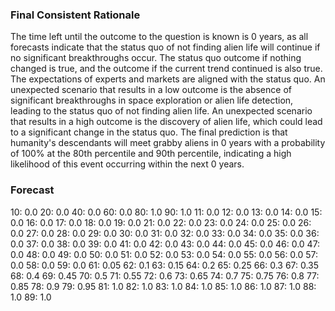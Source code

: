 ### Final Consistent Rationale

The time left until the outcome to the question is known is 0 years, as all forecasts indicate that the status quo of not finding alien life will continue if no significant breakthroughs occur. The status quo outcome if nothing changed is true, and the outcome if the current trend continued is also true. The expectations of experts and markets are aligned with the status quo. An unexpected scenario that results in a low outcome is the absence of significant breakthroughs in space exploration or alien life detection, leading to the status quo of not finding alien life. An unexpected scenario that results in a high outcome is the discovery of alien life, which could lead to a significant change in the status quo. The final prediction is that humanity's descendants will meet grabby aliens in 0 years with a probability of 100% at the 80th percentile and 90th percentile, indicating a high likelihood of this event occurring within the next 0 years.

### Forecast

10: 0.0
20: 0.0
40: 0.0
60: 0.0
80: 1.0
90: 1.0
11: 0.0
12: 0.0
13: 0.0
14: 0.0
15: 0.0
16: 0.0
17: 0.0
18: 0.0
19: 0.0
21: 0.0
22: 0.0
23: 0.0
24: 0.0
25: 0.0
26: 0.0
27: 0.0
28: 0.0
29: 0.0
30: 0.0
31: 0.0
32: 0.0
33: 0.0
34: 0.0
35: 0.0
36: 0.0
37: 0.0
38: 0.0
39: 0.0
41: 0.0
42: 0.0
43: 0.0
44: 0.0
45: 0.0
46: 0.0
47: 0.0
48: 0.0
49: 0.0
50: 0.0
51: 0.0
52: 0.0
53: 0.0
54: 0.0
55: 0.0
56: 0.0
57: 0.0
58: 0.0
59: 0.0
61: 0.05
62: 0.1
63: 0.15
64: 0.2
65: 0.25
66: 0.3
67: 0.35
68: 0.4
69: 0.45
70: 0.5
71: 0.55
72: 0.6
73: 0.65
74: 0.7
75: 0.75
76: 0.8
77: 0.85
78: 0.9
79: 0.95
81: 1.0
82: 1.0
83: 1.0
84: 1.0
85: 1.0
86: 1.0
87: 1.0
88: 1.0
89: 1.0